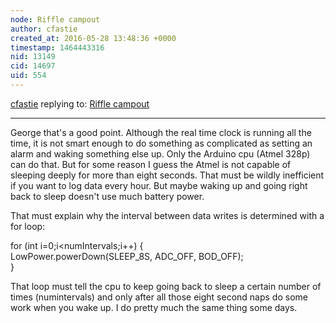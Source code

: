 ```yaml
---
node: Riffle campout
author: cfastie
created_at: 2016-05-28 13:48:36 +0000
timestamp: 1464443316
nid: 13149
cid: 14697
uid: 554
---
```




[cfastie](../profile/cfastie) replying to: [Riffle campout](../notes/cfastie/05-27-2016/riffle-campout)

----
George that's a good point. Although the real time clock is running all the time, it is not smart enough to do something as complicated as setting an alarm and waking something else up. Only the Arduino cpu (Atmel 328p) can do that. But for some reason I guess the Atmel is not capable of sleeping deeply for more than eight seconds. That must be wildly inefficient if you want to log data every hour. But maybe waking up and going right back to sleep doesn't use much battery power. 

That must explain why the interval between data writes is determined with a for loop:

for (int i=0;i<numIntervals;i++) {  
LowPower.powerDown(SLEEP_8S, ADC_OFF, BOD_OFF);  
}

That loop must tell the cpu to keep going back to sleep a certain number of times (numintervals) and only after all those eight second naps do some work when you wake up. I do pretty much the same thing some days.